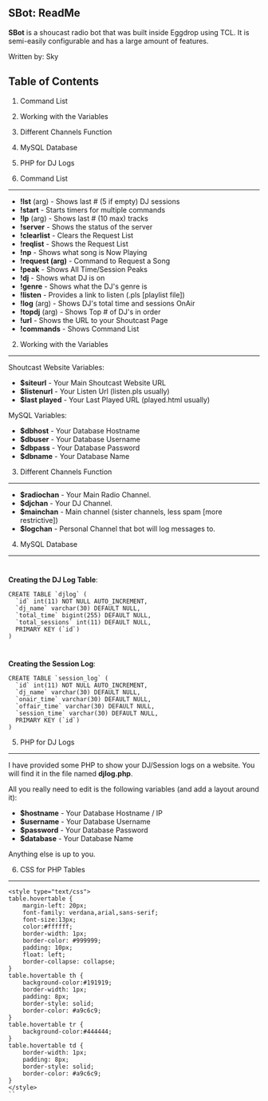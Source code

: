 ## SBot: ReadMe ##

**SBot** is a shoucast radio bot that was built inside Eggdrop using TCL. It is semi-easily configurable and has a large amount of features.

Written by: Sky

Table of Contents
-----------------

1. Command List
2. Working with the Variables
3. Different Channels Function
4. MySQL Database
5. PHP for DJ Logs

1. Command List
-----------------

- **!lst** (arg) - Shows last # (5 if empty) DJ sessions
- **!start** - Starts timers for multiple commands
- **!lp** (arg) - Shows last # (10 max) tracks
- **!server** - Shows the status of the server
- **!clearlist** - Clears the Request List
- **!reqlist** - Shows the Request List
- **!np** - Shows what song is Now Playing
- **!request (arg)** - Command to Request a Song
- **!peak** - Shows All Time/Session Peaks
- **!dj** - Shows what DJ is on
- **!genre** - Shows what the DJ's genre is
- **!listen** - Provides a link to listen (.pls [playlist file])
- **!log** (arg) - Shows DJ's total time and sessions OnAir
- **!topdj** (arg) - Shows Top # of DJ's in order 
- **!url** - Shows the URL to your Shoutcast Page
- **!commands** - Shows Command List

2. Working with the Variables
-----------------

Shoutcast Website Variables:

- **$siteurl** - Your Main Shoutcast Website URL
- **$listenurl** - Your Listen Url (listen.pls usually)
- **$last played** - Your Last Played URL (played.html usually)

MySQL Variables:

- **$dbhost** - Your Database Hostname
- **$dbuser** - Your Database Username
- **$dbpass** - Your Database Password
- **$dbname** - Your Database Name

3. Different Channels Function
-----------------
- **$radiochan** - Your Main Radio Channel. 
- **$djchan** - Your DJ Channel.
- **$mainchan** - Main channel (sister channels, less spam [more restrictive])
- **$logchan** - Personal Channel that bot will log messages to.

4. MySQL Database
-----------------
# 
**Creating the DJ Log Table**:

```
CREATE TABLE `djlog` (
  `id` int(11) NOT NULL AUTO_INCREMENT,
  `dj_name` varchar(30) DEFAULT NULL,
  `total_time` bigint(255) DEFAULT NULL,
  `total_sessions` int(11) DEFAULT NULL,
  PRIMARY KEY (`id`)
)
```

# 
**Creating the Session Log**:
```
CREATE TABLE `session_log` (
  `id` int(11) NOT NULL AUTO_INCREMENT,
  `dj_name` varchar(30) DEFAULT NULL,
  `onair_time` varchar(30) DEFAULT NULL,
  `offair_time` varchar(30) DEFAULT NULL,
  `session_time` varchar(30) DEFAULT NULL,
  PRIMARY KEY (`id`)
)
```

5. PHP for DJ Logs
-----------------
I have provided some PHP to show your DJ/Session logs on a website. You will find it in the file named **djlog.php**.

All you really need to edit is the following variables (and add a layout around it):

- **$hostname** - Your Database Hostname / IP
- **$username** - Your Database Username
- **$password** - Your Database Password
- **$database** - Your Database Name

Anything else is up to you.

6. CSS for PHP Tables
-----------------
```
<style type="text/css">
table.hovertable {
	margin-left: 20px;
	font-family: verdana,arial,sans-serif;
	font-size:13px;
	color:#ffffff;
	border-width: 1px;
	border-color: #999999;
	padding: 10px;
	float: left;
	border-collapse: collapse;
}
table.hovertable th {
	background-color:#191919;
	border-width: 1px;
	padding: 8px;
	border-style: solid;
	border-color: #a9c6c9;
}
table.hovertable tr {
	background-color:#444444;
}
table.hovertable td {
	border-width: 1px;
	padding: 8px;
	border-style: solid;
	border-color: #a9c6c9;
}
</style>
``
